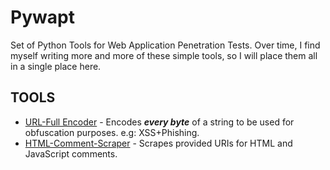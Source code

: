 # Pywapt
Set of Python Tools for Web Application Penetration Tests. Over time, I find myself writing more and more of these simple tools, so I will place them all in a single place here.
## TOOLS
* [URL-Full Encoder](tools/encoding/url-full-encoder.py) - Encodes ***every byte*** of a string to be used for obfuscation purposes. e.g: XSS+Phishing.
* [HTML-Comment-Scraper](tools/enum/html-comment-scraper.py) - Scrapes provided URIs for HTML and JavaScript comments.
